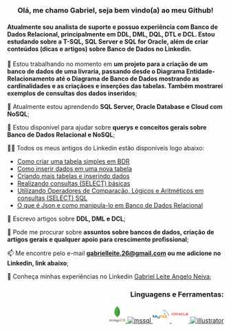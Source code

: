 <h3 align="center">Olá, me chamo Gabriel, seja bem vindo(a) ao meu Github!</h3>
<h4 align="lefr">Atualmente sou analista de suporte e possuo experiência com Banco de Dados Relacional, principalmente em DDL, DML, DQL, DTL e DCL.
Estou estudando sobre a T-SQL, SQL Server e SQL for Oracle, além de criar conteúdos (dicas e artigos) sobre Banco de Dados no Linkedin.</h4>

🔭 Estou trabalhando no momento em **um projeto para a criação de um banco de dados de uma livraria, passando desde o Diagrama Entidade-Relacionamento até o Diagrama de Banco de Dados mostrando as cardinalidades e as criaçãoes e inserções das tabelas. Também mostrarei exemplos de consultas dos dados inseridos**;

🌱 Atualmente estou aprendendo **SQL Server, Oracle Database e Cloud com NoSQL**;

🤝 Estou disponível para ajudar sobre **querys e conceitos gerais sobre Banco de Dados Relacional e NoSQL**;

👨‍💻 Todos os meus antigos do Linkedin estão disponíveis logo abaixo:

  <ul>
  <li><a href="https://www.linkedin.com/pulse/como-criar-uma-tabela-simples-em-bdr-descomplica-leite-angelo-neiva/">Como criar uma tabela simples em BDR</a></li>
  <li><a href="https://www.linkedin.com/pulse/como-inserir-dados-em-uma-nova-tabela-descomplica-gabriel/">Como inserir dados em uma nova tabela</a></li>
  <li><a href="https://www.linkedin.com/pulse/criando-mais-tabelas-e-inserindo-dados-descomplica-gabriel/">Criando mais tabelas e inserindo dados</a></li>
  <li><a href="https://www.linkedin.com/pulse/realizando-consultas-select-b%C3%A1sicas-descomplica-leite-angelo-neiva-1f/">Realizando consultas (SELECT) básicas</a></li>
  <li><a href="https://www.linkedin.com/pulse/utilizando-operadores-de-compara%C3%A7%C3%A3o-l%C3%B3gicos-e-em-sql-gabriel/">Utilizando Operadores de Comparação, Lógicos e Aritméticos em consultas (SELECT) SQL</a></li>
  <li><a href="https://www.linkedin.com/pulse/o-que-%C3%A9-json-e-como-manipula-lo-em-banco-de-dados-gabriel/">O que é Json e como manipula-lo em Banco de Dados Relacional</a></li>
</ul>

📝 Escrevo artigos sobre **DDL, DML e DCL**;

💬 Pode me procurar sobre **assuntos sobre bancos de dados, criação de artigos gerais e qualquer apoio para crescimento profissional**;

📫 Me encontre pelo e-mail **gabrielleite.26@gmail.com ou me adicione no Linkedin, link abaixo**;

📄 Conheça minhas experiências no Linkedin [Gabriel Leite Angelo Neiva](https://www.linkedin.com/in/gabriel-l-a-neiva/);


<h3 align="right">Linguagens e Ferramentas:</h3>

<p align="right"> 
<a href="https://www.mongodb.com/" target="_blank" rel="noreferrer"> 
<img src="https://raw.githubusercontent.com/devicons/devicon/master/icons/mongodb/mongodb-original-wordmark.svg" alt="mongodb" width="40" height="40"/> </a> 
<a href="https://www.microsoft.com/en-us/sql-server" target="_blank" rel="noreferrer"> <img src="https://www.svgrepo.com/show/303229/microsoft-sql-server-logo.svg" alt="mssql" width="40" height="40"/> </a> 
<a href="https://www.mysql.com/" target="_blank" rel="noreferrer"> <img src="https://raw.githubusercontent.com/devicons/devicon/master/icons/mysql/mysql-original-wordmark.svg" alt="mysql" width="40" height="40"/> </a> 
<a href="https://www.oracle.com/" target="_blank" rel="noreferrer"> <img src="https://raw.githubusercontent.com/devicons/devicon/master/icons/oracle/oracle-original.svg" alt="oracle" width="40" height="40"/> </a> 
<a href="https://www.adobe.com/in/products/illustrator.html" target="_blank" rel="noreferrer"> 
<img src="https://www.vectorlogo.zone/logos/adobe_illustrator/adobe_illustrator-icon.svg" alt="illustrator" width="40" height="40"/> </a> 
</p>
